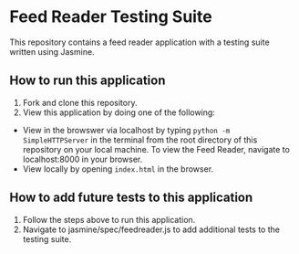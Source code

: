 # Feed Reader Testing Suite

This repository contains a feed reader application with a testing suite written using Jasmine.

## How to run this application

1. Fork and clone this repository.
2. View this application by doing one of the following:
  * View in the browswer via localhost by typing `python -m SimpleHTTPServer` in the terminal from the root directory of this repository on your local machine. To view the Feed Reader, navigate to localhost:8000 in your browser.
  * View locally by opening `index.html` in the browser.

## How to add future tests to this application

1. Follow the steps above to run this application.
2. Navigate to jasmine/spec/feedreader.js to add additional tests to the testing suite.
